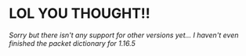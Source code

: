 # LOL YOU THOUGHT!!
*Sorry but there isn't any support for other versions yet... I haven't even finished the packet dictionary for 1.16.5*